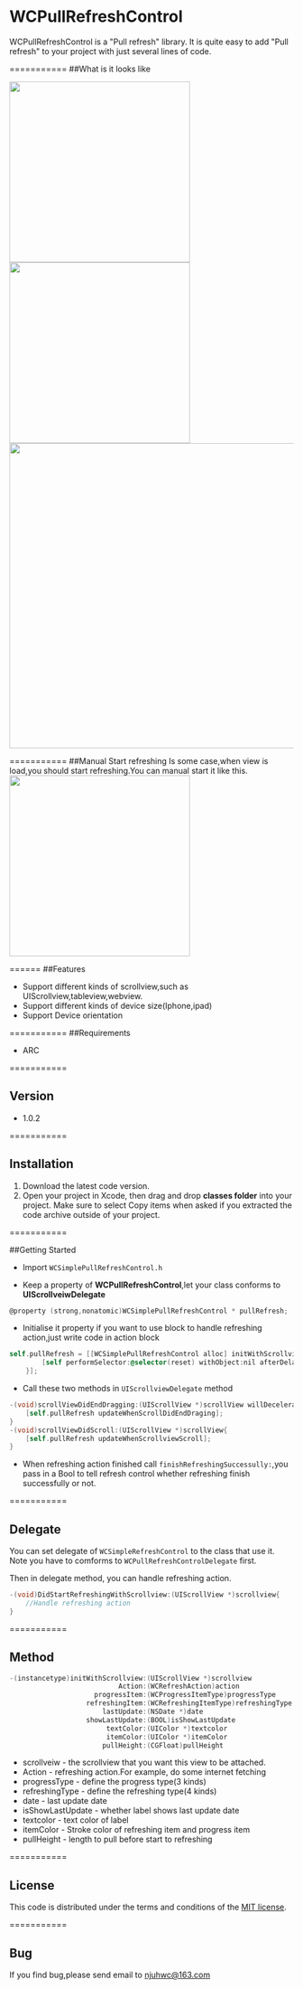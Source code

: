 # WCPullRefreshControl

WCPullRefreshControl is a  "Pull refresh" library. It is quite easy to add "Pull refresh" to your project with just several lines of code.

===========
##What is it looks like

 <img src="https://raw.github.com/wenchenhuang/WCPullRefreshControl/master/ScreenShot/BlueRoundCircle.gif" width="320" />
 <img src="https://raw.github.com/wenchenhuang/WCPullRefreshControl/master/ScreenShot/magic.gif" width="320" />
<img src="https://raw.github.com/wenchenhuang/WCPullRefreshControl/master/ScreenShot/mix.gif" width="540"/>

 ===========
##Manual Start refreshing
Is some case,when view is load,you should start refreshing.You can manual start it like this.
 <img src="https://raw.github.com/wenchenhuang/WCPullRefreshControl/master/ScreenShot/manual.gif" width="320" />

======
##Features

* Support different kinds of scrollview,such as UIScrollview,tableview,webview.
* Support different kinds of device size(Iphone,ipad)
* Support Device orientation


===========
##Requirements

* ARC

===========
## Version

* 1.0.2 

===========

## Installation

1. Download the latest code version.
2. Open your project in Xcode, then drag and drop **classes folder** into your project. Make sure to select Copy items when asked if you extracted the code archive outside of your project.
 
===========

##Getting Started

*  Import `WCSimplePullRefreshControl.h`

*  Keep a property of **WCPullRefreshControl**,let your class conforms to **UIScrollveiwDelegate**

```objective-c
@property (strong,nonatomic)WCSimplePullRefreshControl * pullRefresh;
````

*  Initialise it property if you want to use block to handle refreshing action,just write code in action block

```objective-c
self.pullRefresh = [[WCSimplePullRefreshControl alloc] initWithScrollview:self.tableView Action:^{
        [self performSelector:@selector(reset) withObject:nil afterDelay:2.0];
    }];
````

* Call these two methods in `UIScrollviewDelegate` method
```objective-c
-(void)scrollViewDidEndDragging:(UIScrollView *)scrollView willDecelerate:(BOOL)decelerate{
    [self.pullRefresh updateWhenScrollDidEndDraging];
}
-(void)scrollViewDidScroll:(UIScrollView *)scrollView{
    [self.pullRefresh updateWhenScrollviewScroll];
}
````

*  When refreshing action finished call `finishRefreshingSuccessully:`,you pass in a Bool to tell refresh control whether refreshing finish successfully or not.


===========
## Delegate
You can set delegate of `WCSimpleRefreshControl` to the class that use it. Note you have to comforms to `WCPullRefreshControlDelegate` first.

Then in delegate method, you can handle refreshing action.
```objective-c
-(void)DidStartRefreshingWithScrollview:(UIScrollView *)scrollview{
	//Handle refreshing action
}
````

===========
## Method
```objective-c
-(instancetype)initWithScrollview:(UIScrollView *)scrollview
                           Action:(WCRefreshAction)action
                     progressItem:(WCProgressItemType)progressType
                   refreshingItem:(WCRefreshingItemType)refreshingType
                       lastUpdate:(NSDate *)date
                   showLastUpdate:(BOOL)isShowLastUpdate
                        textColor:(UIColor *)textcolor
                        itemColor:(UIColor *)itemColor
                       pullHeight:(CGFloat)pullHeight
````
* scrollveiw - the scrollview that you want this view to be attached.
* Action - refreshing action.For example, do some internet fetching
* progressType - define the progress type(3 kinds)
* refreshingType - define the refreshing type(4 kinds)
* date - last update date
* isShowLastUpdate - whether label shows last update date
* textcolor - text color of label
* itemColor - Stroke color of refreshing item and progress item
* pullHeight - length to pull before start to refreshing

===========

## License

This code is distributed under the terms and conditions of the [MIT license](LICENSE). 

===========

## Bug
If you find bug,please send email to njuhwc@163.com


